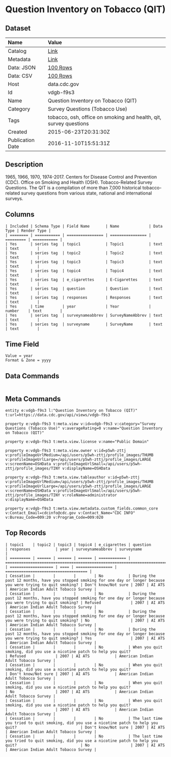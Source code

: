 # Question Inventory on Tobacco (QIT)

## Dataset

| Name | Value |
| :--- | :---- |
| Catalog | [Link](https://catalog.data.gov/dataset/question-inventory-on-tobacco-qit-39432) |
| Metadata | [Link](https://data.cdc.gov/api/views/vdgb-f9s3) |
| Data: JSON | [100 Rows](https://data.cdc.gov/api/views/vdgb-f9s3/rows.json?max_rows=100) |
| Data: CSV | [100 Rows](https://data.cdc.gov/api/views/vdgb-f9s3/rows.csv?max_rows=100) |
| Host | data.cdc.gov |
| Id | vdgb-f9s3 |
| Name | Question Inventory on Tobacco (QIT) |
| Category | Survey Questions (Tobacco Use) |
| Tags | tobacco, osh, office on smoking and health, qit, survey questions |
| Created | 2015-06-23T20:31:30Z |
| Publication Date | 2016-11-10T15:51:31Z |

## Description

1965, 1966, 1970, 1974-2017. Centers for Disease Control and Prevention (CDC). Office on Smoking and Health (OSH). Tobacco-Related Survey Questions. The QIT is a compilation of more than 7,000 historical tobacco-related survey questions from various state, national and international surveys.

## Columns

```ls
| Included | Schema Type | Field Name       | Name             | Data Type | Render Type |
| ======== | =========== | ================ | ================ | ========= | =========== |
| Yes      | series tag  | topic1           | Topic1           | text      | text        |
| Yes      | series tag  | topic2           | Topic2           | text      | text        |
| Yes      | series tag  | topic3           | Topic3           | text      | text        |
| Yes      | series tag  | topic4           | Topic4           | text      | text        |
| Yes      | series tag  | e_cigarettes     | E-Cigarettes     | text      | text        |
| Yes      | series tag  | question         | Question         | text      | text        |
| Yes      | series tag  | responses        | Responses        | text      | text        |
| Yes      | time        | year             | Year             | number    | text        |
| Yes      | series tag  | surveynameabbrev | SurveyNameAbbrev | text      | text        |
| Yes      | series tag  | surveyname       | SurveyName       | text      | text        |
```

## Time Field

```ls
Value = year
Format & Zone = yyyy
```

## Data Commands

```ls
```

## Meta Commands

```ls
entity e:vdgb-f9s3 l:"Question Inventory on Tobacco (QIT)" t:url=https://data.cdc.gov/api/views/vdgb-f9s3

property e:vdgb-f9s3 t:meta.view v:id=vdgb-f9s3 v:category="Survey Questions (Tobacco Use)" v:averageRating=0 v:name="Question Inventory on Tobacco (QIT)"

property e:vdgb-f9s3 t:meta.view.license v:name="Public Domain"

property e:vdgb-f9s3 t:meta.view.owner v:id=p5wh-zttj v:profileImageUrlMedium=/api/users/p5wh-zttj/profile_images/THUMB v:profileImageUrlLarge=/api/users/p5wh-zttj/profile_images/LARGE v:screenName=OSHData v:profileImageUrlSmall=/api/users/p5wh-zttj/profile_images/TINY v:displayName=OSHData

property e:vdgb-f9s3 t:meta.view.tableauthor v:id=p5wh-zttj v:profileImageUrlMedium=/api/users/p5wh-zttj/profile_images/THUMB v:profileImageUrlLarge=/api/users/p5wh-zttj/profile_images/LARGE v:screenName=OSHData v:profileImageUrlSmall=/api/users/p5wh-zttj/profile_images/TINY v:roleName=administrator v:displayName=OSHData

property e:vdgb-f9s3 t:meta.view.metadata.custom_fields.common_core v:Contact_Email=cdcinfo@cdc.gov v:Contact_Name="CDC INFO" v:Bureau_Code=009:20 v:Program_Code=009:020
```

## Top Records

```ls
| topic1    | topic2 | topic3 | topic4 | e_cigarettes | question                                                                                                           | responses           | year | surveynameabbrev | surveyname                           | 
| ========= | ====== | ====== | ====== | ============ | ================================================================================================================== | =================== | ==== | ================ | ==================================== | 
| Cessation |        |        |        | No           | During the past 12 months, have you stopped smoking for one day or longer because you were trying to quit smoking? | Don't know/Not sure | 2007 | AI ATS           | American Indian Adult Tobacco Survey | 
| Cessation |        |        |        | No           | During the past 12 months, have you stopped smoking for one day or longer because you were trying to quit smoking? | Refused             | 2007 | AI ATS           | American Indian Adult Tobacco Survey | 
| Cessation |        |        |        | No           | During the past 12 months, have you stopped smoking for one day or longer because you were trying to quit smoking? | No                  | 2007 | AI ATS           | American Indian Adult Tobacco Survey | 
| Cessation |        |        |        | No           | During the past 12 months, have you stopped smoking for one day or longer because you were trying to quit smoking? | Yes                 | 2007 | AI ATS           | American Indian Adult Tobacco Survey | 
| Cessation |        |        |        | No           | When you quit smoking, did you use a nicotine patch to help you quit?                                              | Refused             | 2007 | AI ATS           | American Indian Adult Tobacco Survey | 
| Cessation |        |        |        | No           | When you quit smoking, did you use a nicotine patch to help you quit?                                              | Don't know/Not sure | 2007 | AI ATS           | American Indian Adult Tobacco Survey | 
| Cessation |        |        |        | No           | When you quit smoking, did you use a nicotine patch to help you quit?                                              | No                  | 2007 | AI ATS           | American Indian Adult Tobacco Survey | 
| Cessation |        |        |        | No           | When you quit smoking, did you use a nicotine patch to help you quit?                                              |                     | 2007 | AI ATS           | American Indian Adult Tobacco Survey | 
| Cessation |        |        |        | No           | The last time you tried to quit smoking, did you use a nicotine patch to help you quit?                            | Don't know/Not sure | 2007 | AI ATS           | American Indian Adult Tobacco Survey | 
| Cessation |        |        |        | No           | The last time you tried to quit smoking, did you use a nicotine patch to help you quit?                            | No                  | 2007 | AI ATS           | American Indian Adult Tobacco Survey | 
```